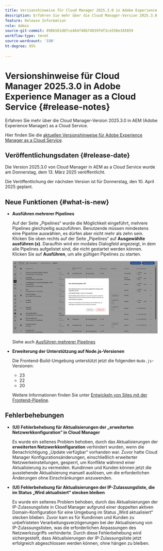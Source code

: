 ```yaml
---
title: Versionshinweise für Cloud Manager 2025.3.0 in Adobe Experience Manager as a Cloud Service
description: Erfahren Sie mehr über die Cloud Manager-Version 2025.3.0 in AEM as a Cloud Service.
feature: Release Information
role: Admin
source-git-commit: 898b581d0fce464f48b74939fdf3ce550e345859
workflow-type: tm+mt
source-wordcount: '330'
ht-degree: 95%

---
```


# Versionshinweise für Cloud Manager 2025.3.0 in Adobe Experience Manager as a Cloud Service {#release-notes}

<!-- https://wiki.corp.adobe.com/display/DMSArchitecture/Cloud+Manager+2025.03.0+Release -->

Erfahren Sie mehr über die Cloud Manager-Version 2025.3.0 in AEM (Adobe Experience Manager) as a Cloud Service.


Hier finden Sie die [aktuellen Versionshinweise für Adobe Experience Manager as a Cloud Service](/help/release-notes/release-notes-cloud/release-notes-current.md).

## Veröffentlichungsdaten {#release-date}

Die Version 2025.3.0 von Cloud Manager in AEM as a Cloud Service wurde am Donnerstag, dem 13. März 2025 veröffentlicht.

Die Veröffentlichung der nächsten Version ist für Donnerstag, den 10. April 2025 geplant.

## Neue Funktionen {#what-is-new}

* **Ausführen mehrerer Pipelines**

  Auf der Seite „Pipelines“ wurde die Möglichkeit eingeführt, mehrere Pipelines gleichzeitig auszuführen. Benutzende müssen mindestens eine Pipeline auswählen, es dürfen aber nicht mehr als zehn sein. Klicken Sie oben rechts auf der Seite „Pipelines“ auf **Ausgewählte ausführen (x)**. Daraufhin wird ein modales Dialogfeld angezeigt, in dem alle Pipelines aufgelistet sind, die nicht gestartet werden können. Klicken Sie auf **Ausführen**, um alle gültigen Pipelines zu starten.

  ![Dialogfeld „Ausgewählte Pipelines ausführen“](/help/implementing/cloud-manager/release-notes/assets/run-selected-pipelines.png)

  Siehe auch [Ausführen mehrerer Pipelines](/help/implementing/cloud-manager/configuring-pipelines/managing-pipelines.md#run-multiple-pipelines)

* **Erweiterung der Unterstützung auf Node.js-Versionen**

  Die Frontend-Build-Umgebung unterstützt jetzt die folgenden `Node.js`-Versionen:

   * 23
   * 22
   * 20

  Weitere Informationen finden Sie unter [Entwickeln von Sites mit der Frontend-Pipeline](/help/implementing/developing/introduction/developing-with-front-end-pipelines.md#node-versions). <!-- CMGR-65307 -->

<!--
## Early adoption program {#early-adoption}

Be a part of Cloud Manager's early adoption program and have a chance to test upcoming features. -->


## Fehlerbehebungen

* **(UI) Fehlerbehebung für Aktualisierungen der „erweiterten Netzwerkkonfiguration“ in Cloud Manager**

  Es wurde ein seltenes Problem behoben, durch das Aktualisierungen der **erweiterten Netzwerkkonfiguration** verhindert wurden, wenn die Benachrichtigung „Update verfügbar“ vorhanden war. Zuvor hatte Cloud Manager Konfigurationsänderungen, einschließlich erweiterter Netzwerkeinstellungen, gesperrt, um Konflikte während einer Aktualisierung zu vermeiden. Kundinnen und Kunden können jetzt die ausstehende Aktualisierung manuell auslösen, um die erforderlichen Änderungen ohne Einschränkungen anzuwenden. <!-- CMGR-65913 and CMGR-65788 -->

* **(UI) Fehlerbehebung für Aktualisierungen der IP-Zulassungsliste, die im Status „Wird aktualisiert“ stecken bleiben**

  Es wurde ein seltenes Problem behoben, durch das Aktualisierungen der IP-Zulassungsliste in Cloud Manager aufgrund einer doppelten aktiven Domain-Konfiguration für eine Umgebung im Status „Wird aktualisiert“ stecken blieben. Zuvor kam es für Kundinnen und Kunden zu unbefristeten Verarbeitungsverzögerungen bei der Aktualisierung von IP-Zulassungslisten, was die erforderlichen Anpassungen des Netzwerkzugriffs verhinderte. Durch diese Fehlerbehebung wird sichergestellt, dass Aktualisierungen der IP-Zulassungsliste jetzt erfolgreich abgeschlossen werden können, ohne hängen zu bleiben. <!-- CMGR-65786 -->




<!-- ## Known issues {#known-issues} -->
